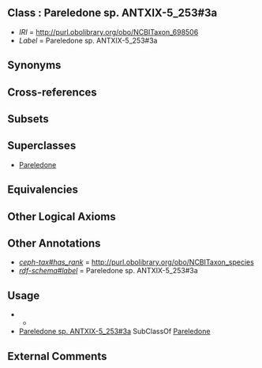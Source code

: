 
## Class : Pareledone sp. ANTXIX-5_253#3a

 * *IRI* = http://purl.obolibrary.org/obo/NCBITaxon_698506
 * *Label* = Pareledone sp. ANTXIX-5_253#3a

## Synonyms


## Cross-references


## Subsets


## Superclasses

 * [Pareledone](../../NCBITaxon/43/NCBITaxon_158843.md)

## Equivalencies


## Other Logical Axioms


## Other Annotations

 * *[ceph-tax#has_rank](../../ceph-tax#has/nk/ceph-tax#has_rank.md)* = http://purl.obolibrary.org/obo/NCBITaxon_species
 * *[rdf-schema#label](../../el/rdf-schema#label.md)* = Pareledone sp. ANTXIX-5_253#3a

## Usage

 * -
 * [Pareledone sp. ANTXIX-5_253#3a](../../NCBITaxon/06/NCBITaxon_698506.md) SubClassOf [Pareledone](../../NCBITaxon/43/NCBITaxon_158843.md)

## External Comments


